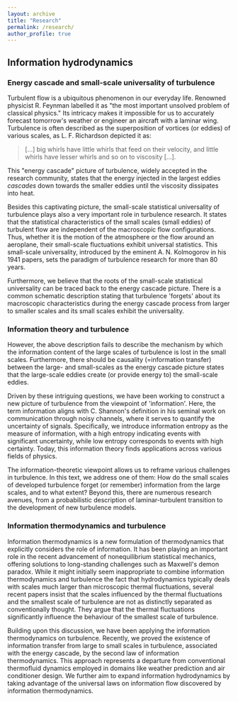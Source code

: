 ```yaml
---
layout: archive
title: "Research"
permalink: /research/
author_profile: true
---
```


## Information hydrodynamics

### Energy cascade and small-scale universality of turbulence

Turbulent flow is a ubiquitous phenomenon in our everyday life.
Renowned physicist R. Feynman labelled it as "the most important unsolved problem of classical physics."
Its intricacy makes it impossible for us to accurately forecast tomorrow's weather or engineer an aircraft with a laminar wing.
Turbulence is often described as the superposition of vortices (or eddies) of various scales, as L. F. Richardson depicted it as:

> [...] big whirls have little whirls that feed on their velocity, and little whirls have lesser whirls and so on to viscosity [...].

This "energy cascade" picture of turbulence, widely accepted in the research community, states that the energy injected in the largest eddies _cascades_ down towards the smaller eddies until the viscosity dissipates into heat.

Besides this captivating picture, the small-scale statistical universality of turbulence plays also a very important role in turbulence research.
It states that the statistical characteristics of the small scales (small eddies) of turbulent flow are independent of the macroscopic flow configurations.
Thus, whether it is the motion of the atmosphere or the flow around an aeroplane, their small-scale fluctuations exhibit universal statistics.
This small-scale universality, introduced by the eminent A. N. Kolmogorov in his 1941 papers, sets the paradigm of turbulence research for more than 80 years.

Furthermore, we believe that the roots of the small-scale statistical universality can be traced back to the energy cascade picture.
There is a common schematic description stating that turbulence 'forgets' about its macroscopic characteristics during the energy cascade process from larger to smaller scales and its small scales exhibit the universality.

### Information theory and turbulence

However, the above description fails to describe the mechanism by which the information content of the large scales of turbulence is lost in the small scales.
Furthermore, there should be causality (=information transfer) between the large- and small-scales as the energy cascade picture states that the large-scale eddies create (or provide energy to) the small-scale eddies.

Driven by these intriguing questions, we have been working to construct a new picture of turbulence from the viewpoint of 'information'.
Here, the term information aligns with C. Shannon's definition in his seminal work on communication through noisy channels, where it serves to quantify the uncertainty of signals.
Specifically, we introduce information entropy as the measure of information, with a high entropy indicating events with significant uncertainty, while low entropy corresponds to events with high certainty.
Today, this information theory finds applications across various fields of physics.

The information-theoretic viewpoint allows us to reframe various challenges in turbulence.
In this text, we address one of them: How do the small scales of developed turbulence forget (or remember) information from the large scales, and to what extent?
Beyond this, there are numerous research avenues, from a probabilistic description of laminar-turbulent transition to the development of new turbulence models.

### Information thermodynamics and turbulence

Information thermodynamics is a new formulation of thermodynamics that explicitly considers the role of information.
It has been playing an important role in the recent advancement of nonequilibrium statistical mechanics, offering solutions to long-standing challenges such as Maxwell's demon paradox.
While it might initially seem inappropriate to combine information thermodynamics and turbulence the fact that hydrodynamics typically deals with scales much larger than microscopic thermal fluctuations, several recent papers insist that the scales influenced by the thermal fluctuations and the smallest scale of turbulence are not as distinctly separated as conventionally thought.
They argue that the thermal fluctuations significantly influence the behaviour of the smallest scale of turbulence.

Building upon this discussion, we have been applying the information thermodynamics on turbulence.
Recently, we proved the existence of information transfer from large to small scales in turbulence, associated with the energy cascade, by the second law of information thermodynamics.
This approach represents a departure from conventional thermofluid dynamics employed in domains like weather prediction and air conditioner design.
We further aim to expand information hydrodynamics by taking advantage of the universal laws on information flow discovered by information thermodynamics.
